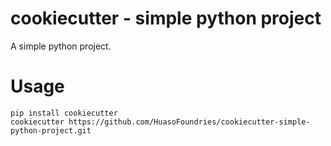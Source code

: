 cookiecutter - simple python project
========================
A simple python project.

# Usage
```
pip install cookiecutter
cookiecutter https://github.com/HuasoFoundries/cookiecutter-simple-python-project.git
```